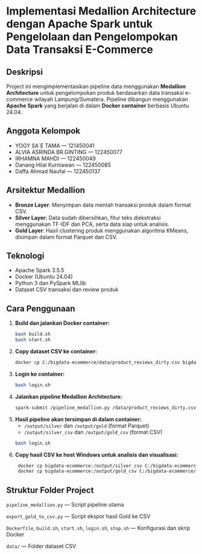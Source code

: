 # Implementasi Medallion Architecture dengan Apache Spark untuk Pengelolaan dan Pengelompokan Data Transaksi E-Commerce

## Deskripsi  
Project ini mengimplementasikan pipeline data menggunakan **Medallion Architecture** untuk pengelompokan produk berdasarkan data transaksi e-commerce wilayah Lampung/Sumatera. Pipeline dibangun menggunakan **Apache Spark** yang berjalan di dalam **Docker container** berbasis Ubuntu 24.04.

## Anggota Kelompok  
- YOGY SA`E TAMA — 121450041  
- ALVIA ASRINDA BR.GINTING — 122450077  
- IRHAMNA MAHDI — 122450049  
- Danang Hilal Kurniawan — 122450085  
- Daffa Ahmad Naufal — 122450137
  
## Arsitektur Medallion  
- **Bronze Layer**: Menyimpan data mentah transaksi produk dalam format CSV.  
- **Silver Layer**: Data sudah dibersihkan, fitur teks diekstraksi menggunakan TF-IDF dan PCA, serta data siap untuk analisis.  
- **Gold Layer**: Hasil clustering produk menggunakan algoritma KMeans, disimpan dalam format Parquet dan CSV.

## Teknologi  
- Apache Spark 3.5.5  
- Docker (Ubuntu 24.04)  
- Python 3 dan PySpark MLlib  
- Dataset CSV transaksi dan review produk

## Cara Penggunaan

1. **Build dan jalankan Docker container:**  
   ```bash
   bash build.sh
   bash start.sh
   ```
2. **Copy dataset CSV ke container:**
   ```bash
   docker cp C:/bigdata-ecommerce/data/product_reviews_dirty.csv bigdata-ecommerce:/data/product_reviews_dirty.csv
   ```
3. **Login ke container:**
   ```bash
   bash login.sh
   ```
4. **Jalankan pipeline Medallion Architecture:**
   ```bash
   spark-submit /pipeline_medallion.py /data/product_reviews_dirty.csv /output
   ```
5. **Hasil pipeline akan tersimpan di dalam container:**
   - `/output/silver` dan `/output/gold` (format Parquet)
   - `/output/silver_csv` dan `/output/gold_csv` (format CSV)
   ```bash
   bash login.sh
   ```
6. **Copy hasil CSV ke host Windows untuk analisis dan visualisasi:**
   ```bash
    docker cp bigdata-ecommerce:/output/silver_csv C:/bigdata-ecommerce/output/silver_csv
    docker cp bigdata-ecommerce:/output/gold_csv C:/bigdata-ecommerce/output/gold_csv
   ```

## Struktur Folder Project
`pipeline_medallion.py` — Script pipeline utama

`export_gold_to_csv.py` — Script ekspor hasil Gold ke CSV

`Dockerfile`, `build.sh`, `start.sh`, `login.sh`, `stop.sh` — Konfigurasi dan skrip Docker

`data/` — Folder dataset CSV
